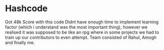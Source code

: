 # Hashcode
Got 48k Score with this code
Didnt have enough time to implement learning factor (which i understand was the most important thing), however we realised it was supposed to be like an rpg where in some projects we had to train up our contributors to even attempt.
Team consisted of Rahul, Amogh and finally me.
